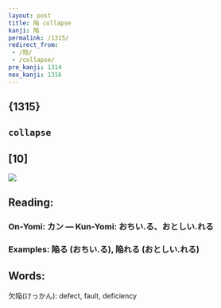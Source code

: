 ```yaml
---
layout: post
title: 陥 collapse
kanji: 陥
permalink: /1315/
redirect_from:
 - /陥/
 - /collapse/
pre_kanji: 1314
nex_kanji: 1316
---
```


## {1315}

## `collapse`

## [10]

<div class="stroke"><img src="E999A5.png" /></div>

## Reading:

### On-Yomi: カン &mdash; Kun-Yomi: おちい.る、おとしい.れる

### Examples: 陥る (おちい.る), 陥れる (おとしい.れる)

## Words:

欠陥(けっかん): defect, fault, deficiency
